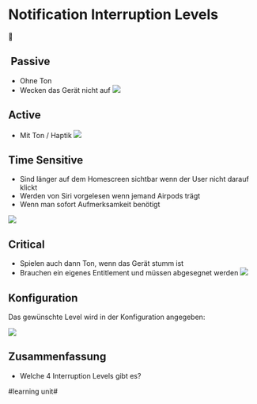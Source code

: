 # Notification Interruption Levels
🔔

##  Passive

- Ohne Ton
- Wecken das Gerät nicht auf
![][image-1]

## Active

- Mit Ton / Haptik
![][image-2]

## Time Sensitive

- Sind länger auf dem Homescreen sichtbar wenn der User nicht darauf klickt
- Werden von Siri vorgelesen wenn jemand Airpods trägt
- Wenn man sofort Aufmerksamkeit benötigt

![][image-3]

## Critical

- Spielen auch dann Ton, wenn das Gerät stumm ist
- Brauchen ein eigenes Entitlement und müssen abgesegnet werden
![][image-4]

## Konfiguration

Das gewünschte Level wird in der Konfiguration angegeben:

![][image-5]

## Zusammenfassung

- Welche 4 Interruption Levels gibt es?

[image-1]:	assets/Bildschirm%C2%ADfoto%202023-04-16%20um%2012.54.57.png
[image-2]:	assets/Bildschirm%C2%ADfoto%202023-04-16%20um%2012.55.30.png
[image-3]:	assets/Bildschirm%C2%ADfoto%202023-04-16%20um%2012.55.51.png
[image-4]:	assets/Bildschirm%C2%ADfoto%202023-04-16%20um%2012.56.52.png
[image-5]:	assets/Bildschirmfoto%202024-02-25%20um%2013.41.04.png

#learning unit#